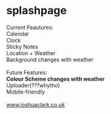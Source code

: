 # splashpage
Current Feautures:
<br>Calendar
<br>Clock
<br>Sticky Notes
<br>Location + Weather
<br>Background changes with weather
<br><br>Future Features:
<br><b>Colour Scheme changes with weather</b>
<br>Uploader(???whytho)
<br>Mobile-friendly
<br><br><a href="https://joshuaclark.co.uk">www.joshuaclark.co.uk</a>
